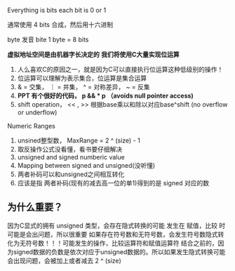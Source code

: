 Everything is bits
each bit is 0 or 1


通常使用 4 bits 合成，然后用十六进制

byte 发音 bite
1 byte = 8 bits

**虚拟地址空间是由机器字长决定的**
**我们将使用C大量实现位运算**
1. 人么喜欢C的原因之一，就是因为C可以直接执行位运算这种低级别的操作！
2. 位运算可以理解为表示集合，位运算是集合运算
3. & = 交集， ｜ = 并集， ^ = 对称差异， ~ = 反集
4. **PPT 有个很好的代码， p &&  * p （avoids null pointer access)**
5. shift operation， << , >> 根据base乘以和除以对应base^shift (no overflow or underflow)



Numeric Ranges
1. unsined整型数， MaxRange = 2 ^ (size) - 1
2. 取反操作公式没看懂，看书要仔细解决
3. unsigned and signed numberic value
4. Mapping between signed and unsigned(没听懂)
5. 两者补码可以和unsigned之间相互转化
6. 应该是指 两者补码(现有的减去高一位的单1)得到的是 signed 对应的数


## 为什么重要？
因为C显式的拥有 unsigned 类型，会存在隐式转换的可能
发生在 赋值，比较 时可能是会出问题，所以很重要
如果存在符号数和无符号数，会发生符号数隐式转化为无符号数！！！可能发生的操作，比较运算符和赋值运算符
结合之前的，因为signed数据的负数是依次对应于unsigned数据的。所以如果发生隐式转换可能会出现问题，会被加上或者减去 2 ^ (size)






































